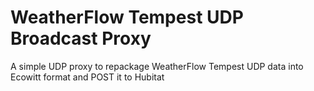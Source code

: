 # WeatherFlow Tempest UDP Broadcast Proxy
A simple UDP proxy to repackage WeatherFlow Tempest UDP data into Ecowitt format and POST it to Hubitat
